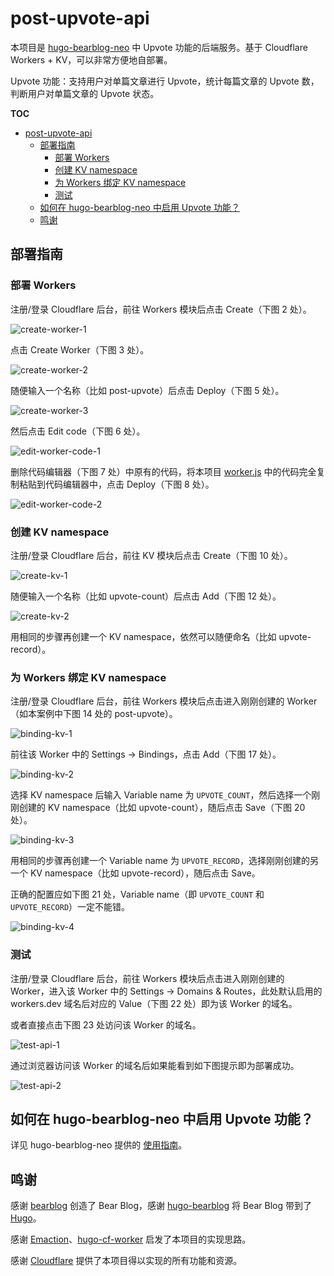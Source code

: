 # post-upvote-api

本项目是 [hugo-bearblog-neo](https://github.com/rokcso/hugo-bearblog-neo) 中 Upvote 功能的后端服务。基于 Cloudflare Workers + KV，可以非常方便地自部署。

Upvote 功能：支持用户对单篇文章进行 Upvote，统计每篇文章的 Upvote 数，判断用户对单篇文章的 Upvote 状态。

**TOC**

- [post-upvote-api](#post-upvote-api)
  - [部署指南](#部署指南)
    - [部署 Workers](#部署-workers)
    - [创建 KV namespace](#创建-kv-namespace)
    - [为 Workers 绑定 KV namespace](#为-workers-绑定-kv-namespace)
    - [测试](#测试)
  - [如何在 hugo-bearblog-neo 中启用 Upvote 功能？](#如何在-hugo-bearblog-neo-中启用-upvote-功能)
  - [鸣谢](#鸣谢)

## 部署指南

### 部署 Workers

注册/登录 Cloudflare 后台，前往 Workers 模块后点击 Create（下图 2 处）。

![create-worker-1](/assets/readme/create-worker-1.png)

点击 Create Worker（下图 3 处）。

![create-worker-2](/assets/readme/create-worker-2.png)

随便输入一个名称（比如 post-upvote）后点击 Deploy（下图 5 处）。

![create-worker-3](/assets/readme/create-worker-3.png)

然后点击 Edit code（下图 6 处）。

![edit-worker-code-1](/assets/readme/edit-worker-code-1.png)

删除代码编辑器（下图 7 处）中原有的代码，将本项目 [worker.js](https://github.com/rokcso/post-upvote-api/blob/main/worker.js) 中的代码完全复制粘贴到代码编辑器中，点击 Deploy（下图 8 处）。

![edit-worker-code-2](/assets/readme/edit-worker-code-2.png)

### 创建 KV namespace

注册/登录 Cloudflare 后台，前往 KV 模块后点击 Create（下图 10 处）。

![create-kv-1](/assets/readme/create-kv-1.png)

随便输入一个名称（比如 upvote-count）后点击 Add（下图 12 处）。

![create-kv-2](/assets/readme/create-kv-2.png)

用相同的步骤再创建一个 KV namespace，依然可以随便命名（比如 upvote-record）。

### 为 Workers 绑定 KV namespace

注册/登录 Cloudflare 后台，前往 Workers 模块后点击进入刚刚创建的 Worker（如本案例中下图 14 处的 post-upvote）。

![binding-kv-1](/assets/readme/binding-kv-1.png)

前往该 Worker 中的 Settings -> Bindings，点击 Add（下图 17 处）。

![binding-kv-2](/assets/readme/binding-kv-2.png)

选择 KV namespace 后输入 Variable name 为 `UPVOTE_COUNT`，然后选择一个刚刚创建的 KV namespace（比如 upvote-count），随后点击 Save（下图 20 处）。

![binding-kv-3](/assets/readme/binding-kv-3.png)

用相同的步骤再创建一个 Variable name 为 `UPVOTE_RECORD`，选择刚刚创建的另一个 KV namespace（比如 upvote-record），随后点击 Save。

正确的配置应如下图 21 处，Variable name（即 `UPVOTE_COUNT` 和 `UPVOTE_RECORD`）一定不能错。

![binding-kv-4](/assets/readme/binding-kv-4.png)

### 测试

注册/登录 Cloudflare 后台，前往 Workers 模块后点击进入刚刚创建的 Worker，进入该 Worker 中的 Settings -> Domains & Routes，此处默认启用的 workers.dev 域名后对应的 Value（下图 22 处）即为该 Worker 的域名。

或者直接点击下图 23 处访问该 Worker 的域名。

![test-api-1](/assets/readme/test-api-1.png)

通过浏览器访问该 Worker 的域名后如果能看到如下图提示即为部署成功。

![test-api-2](/assets/readme/test-api-2.png)

## 如何在 hugo-bearblog-neo 中启用 Upvote 功能？

详见 hugo-bearblog-neo 提供的 [使用指南](https://github.com/rokcso/hugo-bearblog-neo/)。

## 鸣谢

感谢 [bearblog](https://github.com/HermanMartinus/bearblog) 创造了 Bear Blog，感谢 [hugo-bearblog](https://github.com/janraasch/hugo-bearblog) 将 Bear Blog 带到了 [Hugo](https://gohugo.io/)。

感谢 [Emaction](https://github.com/emaction/emaction.backend)、[hugo-cf-worker](https://github.com/bigfa/hugo-cf-worker) 启发了本项目的实现思路。

感谢 [Cloudflare](https://www.cloudflare.com/) 提供了本项目得以实现的所有功能和资源。